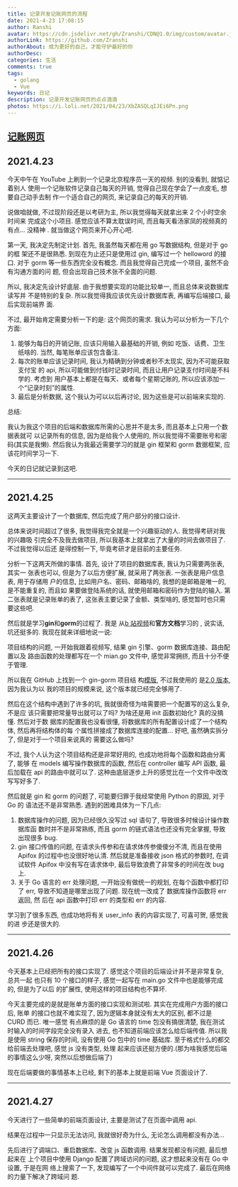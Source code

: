 ```yaml
---
title: 记录开发记账网页的流程
date: 2021-4-23 17:08:15
author: Ranshi
avatar: https://cdn.jsdelivr.net/gh/Zranshi/CDN@1.0/img/custom/avatar.jpg
authorLink: https://github.com/Zranshi
authorAbout: 成为更好的自己，才能守护最好的你
authorDesc:
categories: 生活
comments: true
tags:
  - golang
  - Vue
keywords: 日记
description: 记录开发记账网页的点点滴滴
photos: https://i.loli.net/2021/04/23/XbZASQLqIJEi6Pn.png
---
```


## [记账网页](https://github.com/Zranshi/Rs-account)

## 2021.4.23

今天中午在 YouTube 上刷到一个记录北京程序员一天的视频. 别的没看到, 就惦记着别人
使用一个记账软件记录自己每天的开销, 觉得自己现在学会了一点皮毛, 想要自己动手去制
作一个适合自己的网页, 来记录自己的每天的开销.

说做咱就做, 不过现阶段还是以考研为主, 所以我觉得每天就拿出来 2 个小时空余时间来
完成这个小项目. 感觉应该不算太耽误时间, 而且每天看汤家凤的视频真的有点... 没精神
. 就当做这个网页来开心开心吧.

第一天, 我决定先制定计划. 首先, 我虽然每天都在用 go 写数据结构, 但是对于 go 的框
架还不是很熟悉. 到现在为止还只是使用过 gin, 编写过一个 helloword 的接口. 对于
gorm 等一些东西完全没有概念. 而且我觉得自己完成一个项目, 虽然不会有沟通方面的问
题, 但会出现自己技术张不全面的问题.

所以, 我决定先设计好底层. 由于我想要实现的功能比较单一, 而且总体来说数据库读写并
不是特别的复杂. 所以我觉得我应该优先设计数据库表, 再编写后端接口, 最后实现前端界
面.

不过, 最开始肯定需要分析一下的是: 这个网页的需求. 我认为可以分析为一下几个方面:

1. 能够为每日的开销记账, 应该只用输入最基础的开销, 例如 吃饭、话费、卫生纸啥的.
   当然, 每笔账单应该包含备注.
2. 每次的账单应该记录时间, 我认为精确到分钟或者秒不太现实, 因为不可能获取支付宝
   的 api, 所以可能做到付钱时记录时间, 而且让用户记录支付时间是不科学的. 考虑到
   用户基本上都是在每天、或者每个星期记账的, 所以应该添加一个“记录时刻”的属性.
3. 最后是分析数据, 这个我认为可以以后再讨论, 因为这些是可以前端来实现的.

总结:

我认为我这个项目的后端和数据库所需的心思并不是太多, 而且基本上只用一个数据表就可
以记录所有的信息, 因为是给我个人使用的, 所以我觉得不需要账号和密码(其实是我懒).
然后我认为我最近需要学习的就是 gin 框架和 gorm 数据框架, 应该花时间学习一下.

今天的日记就记录到这吧.

---

## 2021.4.25

这两天主要设计了一个数据库, 然后完成了用户部分的接口设计.

总体来说时间超过了很多, 我觉得我完全就是一个兴趣驱动的人. 我觉得考研对我的兴趣吸
引完全不及我去做项目, 所以我基本上就拿出了大量的时间去做项目了. 不过我觉得以后还
是得控制一下, 毕竟考研才是目前的主要任务.

分析一下这两天所做的事情. 首先, 设计了项目的数据库表, 我认为只需要两张表, 其实一
张表也可以, 但是为了以后方便扩展, 就采用了两张表. 一张表是用户信息表, 用于存储用
户的信息, 比如用户名、密码、邮箱啥的, 我想的是邮箱是唯一的, 是不能重复的, 而且如
果要做登陆系统的话, 就使用邮箱和密码作为登陆的输入. 第二张表就是记录账单的表了,
这张表主要记录了金额、类型啥的, 感觉暂时也只需要这些吧.

然后就是学习**gin**和**gorm**的过程了. 我是
从[b 站视频](https://www.bilibili.com/video/av82949383?p=22)和**官方文档**学习的
, 说实话, 坑还挺多的. 我现在就来详细地说一说:

项目结构的问题, 一开始我跟着视频写, 结果 gin 引擎、gorm 数据库连接、路由配置以及
路由函数的处理都写在一个 mian.go 文件中, 感觉非常拥挤, 而且十分不便于管理.

所以我在 GitHub 上找到一个 gin-gorm 项目结
构[模版](https://github.com/18211167516/Go-Gin-Api), 不过我使用的
是[2.0 版本](https://github.com/18211167516/Go-Gin-Api/tree/v2.0), 因为我认为以
我的项目的规模来说, 这个版本就已经完全够用了.

然后在这个结构中遇到了许多的坑, 我就很奇怪为啥需要把一个配置写的这么复杂, 不是应
该只需要把常量导出就可以了吗? 为啥还是用 init 函数初始化? 真的没搞懂. 然后对于数
据库的配置我也没看很懂, 将数据库的所有配置设计成了一个结构体, 然后再将结构体的每
个属性拼接成了数据库连接的配置... 好吧, 虽然确实拆分了, 但是对于一个项目来说真的
需要这么做吗?

不过, 我个人认为这个项目结构还是非常好用的, 也成功地将每个函数和路由分离了, 能够
在 models 编写操作数据库的函数, 然后在 controller 编写 API 函数, 最后加载在 api
的路由中就可以了. 这种由底层逐步上升的感觉比在一个文件中改改写写好多了.

然后就是 gin 和 gorm 的问题了, 可能要归罪于我经常使用 Python 的原因, 对于 Go 的
语法还不是非常熟悉. 遇到的困难具体为一下几点:

1. 数据库操作的问题, 因为已经很久没写过 sql 语句了, 导致很多时候设计操作数据库函
   数时并不是非常熟练, 而且 gorm 的链式语法也还没有完全掌握, 导致出现很多 bug.
2. gin 接口传值的问题, 在请求头传参和在请求体传参傻傻分不清, 而且在使用 Apifox
   的过程中也没很好地认清. 然后就是准备接收 json 格式的参数时, 在调试软件 Apifox
   中没有写在请求体中, 最后导致浪费了非常多的时间在改 bug 上.
3. 关于 Go 语言的 err 处理问题, 一开始没有做统一的规划, 在每个函数中都打印了
   err, 导致不知道是哪里出现了问题. 现在统一改成了 数据库操作函数将 err 返回, 然
   后在 api 函数中打印 err 的类型和 err 的内容.

学习到了很多东西, 也成功地将有关 user_info 表的内容实现了, 可喜可贺, 感觉我的进
步还是很大的.

---

## 2021.4.26

今天基本上已经把所有的接口实现了. 感觉这个项目的后端设计并不是非常复杂, 总共一起
也只有 10 个接口的样子, 感觉一起写在 main.go 文件中也是能够完成的, 但是为了以后
的扩展性, 使用这样的项目结构也不算坏.

今天主要完成的是就是账单方面的接口实现和测试啦. 其实在完成用户方面的接口后, 账单
的接口也就不难实现了, 因为逻辑本身就没有太大的区别, 都不过是 CURD 而已. 唯一感觉
有点麻烦的是 Go 语言的 time 包没有搞很清楚, 我在测试时输入的时间字段完全没有录入
进去, 也不知道前端应该怎么给后端传值. 所以我是使用 string 保存的时间, 没有使用
Go 包中的 time 基础库. 至于格式什么的都交给前端去处理吧, 感觉 js 没有类型, 处理
起来应该还挺方便的.(那为啥我感觉后端的事情这么少呀, 突然以后想做后端了)

现在后端要做的事情基本上已经, 剩下的基本上就是前端 Vue 页面设计了.

---

## 2021.4.27

今天进行了一些简单的前端页面设计, 主要是测试了在页面中调用 api.

结果在过程中一只显示无法访问, 我就很好奇为什么, 无论怎么调用都没有办法...

先后进行了调端口、重启数据库、改变 js 函数调用. 结果发现都没有问题, 最后想起来在
上个项目中使用 Django 配置了跨域访问的问题, 这才想起来没有在 Go 中设置, 于是在网
络上搜索了一下, 发现编写了一个中间件就可以完成了. 最后在网络的力量下解决了跨域问
题.
